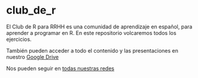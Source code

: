 # club_de_r
El Club de R para RRHH es una comunidad de aprendizaje en español, para aprender a programar en R. En este repositorio volcaremos todos los ejercicios.

También pueden acceder a todo el contenido y las presentaciones en nuestro [Google Drive](https://drive.google.com/drive/folders/1Qck3z_t6XLRXb2vbN-00931DgdJZ0yse?usp=sharing)

Nos pueden seguir en [todas nuestras redes](https://linktr.ee/r4hrclub)
